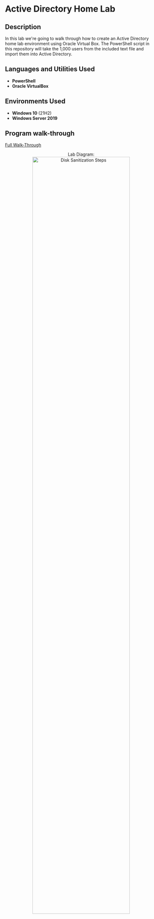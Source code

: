 <h1>Active Directory Home Lab</h1>

<h2>Description</h2>
In this lab we're going to walk through how to create an Active Directory home lab environment using Oracle Virtual Box. The PowerShell script in this repository will take the 1,000 users from the included text file and import them into Active Directory.
<br />


<h2>Languages and Utilities Used</h2>

- <b>PowerShell</b> 
- <b>Oracle VirtualBox</b>

<h2>Environments Used </h2>

- <b>Windows 10</b> (21H2)
- <b>Windows Server 2019</b>

<h2>Program walk-through</h2>

[Full Walk-Through](https://ed-techs.co/)

<p align="center">
Lab Diagram: <br/>
<img src="https://i.imgur.com/62TgaWL.png" height="80%" width="80%" alt="Disk Sanitization Steps"/>
<br />

<!--
 ```diff
- text in red
+ text in green
! text in orange
# text in gray
@@ text in purple (and bold)@@
```
--!>
